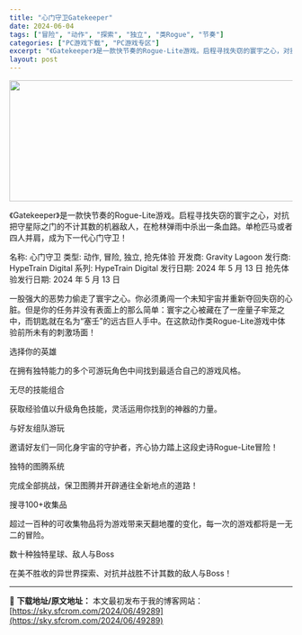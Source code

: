 ```yaml
---
title: "心门守卫Gatekeeper"
date: 2024-06-04
tags: ["冒险", "动作", "探索", "独立", "类Rogue", "节奏"]
categories: ["PC游戏下载", "PC游戏专区"]
excerpt: "《Gatekeeper》是一款快节奏的Rogue-Lite游戏。启程寻找失窃的寰宇之心，对抗把守星际之门的不计其数的机器敌人，在枪林弹雨中杀出一条血路。单枪匹马或者四人并肩，成为下一代心门守卫！ 名称: 心门守卫 类型: 动作, 冒险, 独立, 抢先体验 开发商: Gravity Lagoon 发行&hellip;"
layout: post
---
```


<img class="aligncenter size-full wp-image-49290" src="https://sky.sfcrom.com/wp-content/uploads/2024/06/2024060323130560.jpg" alt="" width="660" height="215" />

《Gatekeeper》是一款快节奏的Rogue-Lite游戏。启程寻找失窃的寰宇之心，对抗把守星际之门的不计其数的机器敌人，在枪林弹雨中杀出一条血路。单枪匹马或者四人并肩，成为下一代心门守卫！

名称: 心门守卫
类型: 动作, 冒险, 独立, 抢先体验
开发商: Gravity Lagoon
发行商: HypeTrain Digital
系列: HypeTrain Digital
发行日期: 2024 年 5 月 13 日
抢先体验发行日期: 2024 年 5 月 13 日

一股强大的恶势力偷走了寰宇之心。你必须勇闯一个未知宇宙并重新夺回失窃的心脏。但是你的任务并没有表面上的那么简单：寰宇之心被藏在了一座量子牢笼之中，而钥匙就在名为“塞壬”的远古巨人手中。在这款动作类Rogue-Lite游戏中体验前所未有的刺激场面！

选择你的英雄

在拥有独特能力的多个可游玩角色中间找到最适合自己的游戏风格。

无尽的技能组合

获取经验值以升级角色技能，灵活运用你找到的神器的力量。

与好友组队游玩

邀请好友们一同化身宇宙的守护者，齐心协力踏上这段史诗Rogue-Lite冒险！

独特的图腾系统

完成全部挑战，保卫图腾并开辟通往全新地点的道路！

搜寻100+收集品

超过一百种的可收集物品将为游戏带来天翻地覆的变化，每一次的游戏都将是一无二的冒险。

数十种独特星球、敌人与Boss

在美不胜收的异世界探索、对抗并战胜不计其数的敌人与Boss！

---
📖 **下载地址/原文地址：** 本文最初发布于我的博客网站：[https://sky.sfcrom.com/2024/06/49289](https://sky.sfcrom.com/2024/06/49289)

